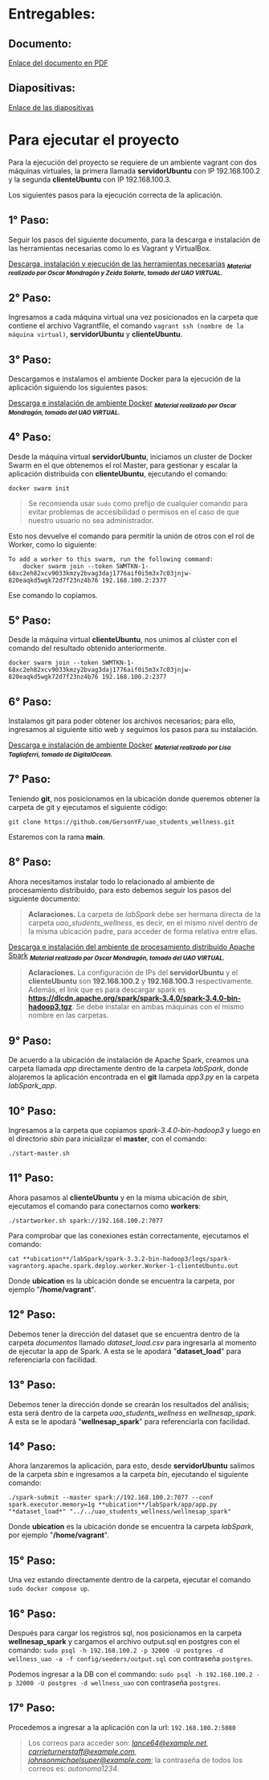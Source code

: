 # Entregables:

## Documento:
[Enlace del documento en PDF](https://drive.google.com/file/d/165qHfGI9ggK-EEZPdEGArpS-wOwYByzW/view?usp=sharing)

## Diapositivas:
[Enlace de las diapositivas](https://docs.google.com/presentation/d/1PgvvTkmKyRi18lDxU-DeTAYaH0nQNytDgPLbXNsX_wM/edit?usp=sharing)

# Para ejecutar el proyecto

Para la ejecución del proyecto se requiere de un ambiente vagrant con dos máquinas virtuales, la primera llamada **servidorUbuntu** con IP 192.168.100.2 y la segunda **clienteUbuntu** con IP 192.168.100.3.

Los siguientes pasos para la ejecución correcta de la aplicación.

## 1° Paso:
Seguir los pasos del siguiente documento, para la descarga e instalación de las herramientas necesarias como lo es Vagrant y VirtualBox.

[Descarga, instalación y ejecución de las herramientas necesarias](documentos/instalacion_y_ejecucion.pdf) <sub>__*Material realizado por Oscar Mondragón y Zeida Solarte, tomado del UAO VIRTUAL.*__</sub>

## 2° Paso:
Ingresamos a cada máquina virtual una vez posicionados en la carpeta que contiene el archivo Vagrantfile, el comando `vagrant ssh (nombre de la máquina virtual)`, **servidorUbuntu** y **clienteUbuntu**.

## 3° Paso:
Descargamos e instalamos el ambiente Docker para la ejecución de la aplicación siguiendo los siguientes pasos:

[Descarga e instalación de ambiente Docker](documentos/descarga_e_instalacion_de_ambiente_docker.pdf) <sub>__*Material realizado por Oscar Mondragón, tomado del UAO VIRTUAL.*__</sub>

## 4° Paso:
Desde la máquina virtual **servidorUbuntu**, iniciamos un cluster de Docker Swarm en el que obtenemos el rol Master, para gestionar y escalar la aplicación distribuida con **clienteUbuntu**, ejecutando el comando:

```
docker swarm init
```

> Se recomienda usar `sudo` como prefijo de cualquier comando para evitar problemas de accesibilidad o permisos en el caso de que nuestro usuario no sea administrador.

Esto nos devuelve el comando para permitir la unión de otros con el rol de Worker, como lo siguiente:

```
To add a worker to this swarm, run the following command:
    docker swarm join --token SWMTKN-1-68xc2eh82xcv9033kmzy2bvag3daj1776aif0i5m3x7c03jnjw-820eaqkd5wgk72d7f23nz4b76 192.168.100.2:2377
```

Ese comando lo copiamos.

## 5° Paso:
Desde la máquina virtual **clienteUbuntu**, nos unimos al clúster con el comando del resultado obtenido anteriormente.

```
docker swarm join --token SWMTKN-1-68xc2eh82xcv9033kmzy2bvag3daj1776aif0i5m3x7c03jnjw-820eaqkd5wgk72d7f23nz4b76 192.168.100.2:2377
```

## 6° Paso:
Instalamos git para poder obtener los archivos necesarios; para ello, ingresamos al siguiente sitio web y seguimos los pasos para su instalación.

[Descarga e instalación de ambiente Docker](https://www.digitalocean.com/community/tutorials/how-to-install-git-on-ubuntu-20-04-es) <sub>__*Material realizado por Lisa Tagliaferri, tomado de DigitalOcean.*__</sub>

## 7° Paso:
Teniendo **git**, nos posicionamos en la ubicación donde queremos obtener la carpeta de git y ejecutamos el siguiente código:

```
git clone https://github.com/GersonYF/uao_students_wellness.git
```

Estaremos con la rama **main**.

## 8° Paso:
Ahora necesitamos instalar todo lo relacionado al ambiente de procesamiento distribuido, para esto debemos seguir los pasos del siguiente documento:

> **Aclaraciones.** La carpeta de *labSpark* debe ser hermana directa de la carpeta *uao_students_wellness*, es decir, en el mismo nivel dentro de la misma ubicación padre, para acceder de forma relativa entre ellas.

[Descarga e instalación del ambiente de procesamiento distribuido Apache Spark](documentos/instalacion_y_ejecucion_spark.pdf) <sub>__*Material realizado por Oscar Mondragón, tomado del UAO VIRTUAL.*__</sub>

> **Aclaraciones.** La configuración de IPs del **servidorUbuntu** y el **clienteUbuntu** son **192.168.100.2** y **192.168.100.3** respectivamente. Además, el link que es para descargar spark es **https://dlcdn.apache.org/spark/spark-3.4.0/spark-3.4.0-bin-hadoop3.tgz**. Se debe instalar en ambas máquinas con el mismo nombre en las carpetas.

## 9° Paso:
De acuerdo a la ubicación de instalación de Apache Spark, creamos una carpeta llamada _app_ directamente dentro de la carpeta *labSpark*, donde alojaremos la aplicación encontrada en el **git** llamada *app3.py* en la carpeta *labSpark_app*.

## 10° Paso:
Ingresamos a la carpeta que copiamos *spark-3.4.0-bin-hadoop3* y luego en el directorio *sbin* para inicializar el **master**, con el comando:

```
./start-master.sh
```

## 11° Paso:
Ahora pasamos al **clienteUbuntu** y en la misma ubicación de *sbin*, ejecutamos el comando para conectarnos como **workers**:

```
./startworker.sh spark://192.168.100.2:7077
```

Para comprobar que las conexiones están correctamente, ejecutamos el comando:

```
cat **ubication**/labSpark/spark-3.3.2-bin-hadoop3/logs/spark-vagrantorg.apache.spark.deploy.worker.Worker-1-clienteUbuntu.out
```

Donde **ubication** es la ubicación donde se encuentra la carpeta, por ejemplo "**/home/vagrant**".

## 12° Paso:
Debemos tener la dirección del dataset que se encuentra dentro de la carpeta *documentos* llamado *dataset_load.csv* para ingresarla al momento de ejecutar la app de Spark. A esta se le apodará "**dataset_load**" para referenciarla con facilidad.

## 13° Paso:
Debemos tener la dirección donde se crearán los resultados del análisis; esta será dentro de la carpeta *uao_students_wellness* en *wellnesap_spark*. A esta se le apodará "**wellnesap_spark**" para referenciarla con facilidad.

## 14° Paso:
Ahora lanzaremos la aplicación, para esto, desde **servidorUbuntu** salimos de la carpeta *sbin* e ingresamos a la carpeta *bin*, ejecutando el siguiente comando:

```
./spark-submit --master spark://192.168.100.2:7077 --conf spark.executor.memory=1g **ubication**/labSpark/app/app.py "*dataset_load*" "../../uao_students_wellness/wellnesap_spark"
```

Donde **ubication** es la ubicación donde se encuentra la carpeta *labSpark*, por ejemplo "**/home/vagrant**".

## 15° Paso:
Una vez estando directamente dentro de la carpeta, ejecutar el comando `sudo docker compose up`.

## 16° Paso:
Después para cargar los registros sql, nos posicionamos en la carpeta **wellnesap_spark** y cargamos el archivo output.sql en postgres con el comando: `sudo psql -h 192.168.100.2 -p 32000 -U postgres -d wellness_uao -a -f config/seeders/output.sql` con contraseña `postgres`.

Podemos ingresar a la DB con el commando: `sudo psql -h 192.168.100.2 -p 32000 -U postgres -d wellness_uao` con contraseña `postgres`.

## 17° Paso:
Procedemos a ingresar a la aplicación con la url: `192.168.100.2:5080`

> Los correos para acceder son: *lance64@example.net*, *carrieturnerstaff@example.com*, *johnsonmichaelsuper@example.com*; la contraseña de todos los correos es: *autonoma1234*.
